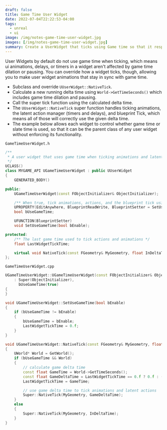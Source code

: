 ```yaml
---
draft: false
title: Game Time User Widget
date: 2022-07-04T22:22:53-04:00
tags:
  - unreal
  - ui
image: /img/notes-game-time-user-widget.jpg
images: [/img/notes-game-time-user-widget.jpg]
summary: Create a UserWidget that ticks using Game time so that it respects pausing and slowmo in animations and timers.
---
```


User Widgets by default do not use game time when ticking, which means ui animations, delays, or timers in a widget aren't affected by game time dilation or pausing. You can override how a widget ticks, though, allowing you to make user widget animations that stay in sync with game time.

- Subclass and override `UUserWidget::NativeTick`.
- Calculate a new running delta time using `World->GetTimeSeconds()` which includes game time dilation and pausing.
- Call the super tick function using the calculated delta time.
- The `UUserWidget::NativeTick` super function handles ticking animations, the latent action manager (timers and delays), and blueprint Tick, which means all of those will correctly use the given delta time.
- The example below allows each widget to control whether game time or slate time is used, so that it can be the parent class of any user widget without enforcing its functionality.

`GameTimeUserWidget.h`

```c++
/**
 * A user widget that uses game time when ticking animations and latent actions
 */
UCLASS()
class MYGAME_API UGameTimeUserWidget : public UUserWidget
{
	GENERATED_BODY()

public:
	UGameTimeUserWidget(const FObjectInitializer& ObjectInitializer);

	/** When true, tick animations, actions, and the blueprint tick using game time, affected by pausing and time dilation */
	UPROPERTY(EditAnywhere, BlueprintReadWrite, BlueprintSetter = SetUseGameTime)
	bool bUseGameTime;

	UFUNCTION(BlueprintSetter)
	void SetUseGameTime(bool bEnable);

protected:
	/** The last game time used to tick actions and animations */
	float LastWidgetTickTime;

	virtual void NativeTick(const FGeometry& MyGeometry, float InDeltaTime) override;
};
```

`GameTimeUserWidget.cpp`

```c++
UGameTimeUserWidget::UGameTimeUserWidget(const FObjectInitializer& ObjectInitializer)
	: Super(ObjectInitializer),
	  bUseGameTime(true)
{
}

void UGameTimeUserWidget::SetUseGameTime(bool bEnable)
{
	if (bUseGameTime != bEnable)
	{
		bUseGameTime = bEnable;
		LastWidgetTickTime = 0.f;
	}
}

void UGameTimeUserWidget::NativeTick(const FGeometry& MyGeometry, float InDeltaTime)
{
	UWorld* World = GetWorld();
	if (bUseGameTime && World)
	{
		// calculate game delta time
		const float GameTime = World->GetTimeSeconds();
		const float GameDeltaTime = LastWidgetTickTime == 0.f ? 0.f : (GameTime - LastWidgetTickTime);
		LastWidgetTickTime = GameTime;

		// use game delta time to tick animations and latent actions
		Super::NativeTick(MyGeometry, GameDeltaTime);
	}
	else
	{
		Super::NativeTick(MyGeometry, InDeltaTime);
	}
}
```
